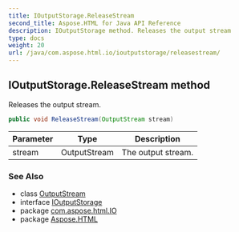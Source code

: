 ```yaml
---
title: IOutputStorage.ReleaseStream
second_title: Aspose.HTML for Java API Reference
description: IOutputStorage method. Releases the output stream
type: docs
weight: 20
url: /java/com.aspose.html.io/ioutputstorage/releasestream/
---
```

## IOutputStorage.ReleaseStream method

Releases the output stream.

```java
public void ReleaseStream(OutputStream stream)
```

| Parameter | Type | Description |
| --- | --- | --- |
| stream | OutputStream | The output stream. |

### See Also

* class [OutputStream](../../outputstream/)
* interface [IOutputStorage](../)
* package [com.aspose.html.IO](../../ioutputstorage/)
* package [Aspose.HTML](../../../)
